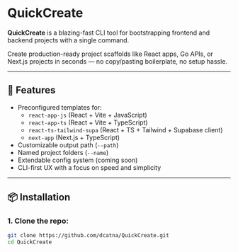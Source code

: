 # QuickCreate

**QuickCreate** is a blazing-fast CLI tool for bootstrapping frontend and backend projects with a single command.

Create production-ready project scaffolds like React apps, Go APIs, or Next.js projects in seconds — no copy/pasting boilerplate, no setup hassle.

---

## 🚀 Features

- Preconfigured templates for:
  - `react-app-js` (React + Vite + JavaScript)
  - `react-app-ts` (React + Vite + TypeScript)
  - `react-ts-tailwind-supa` (React + TS + Tailwind + Supabase client)
  - `next-app` (Next.js + TypeScript)
- Customizable output path (`--path`)
- Named project folders (`--name`)
- Extendable config system (coming soon)
- CLI-first UX with a focus on speed and simplicity

---

## 📦 Installation

### 1. Clone the repo:
```bash
git clone https://github.com/dcatna/QuickCreate.git
cd QuickCreate
